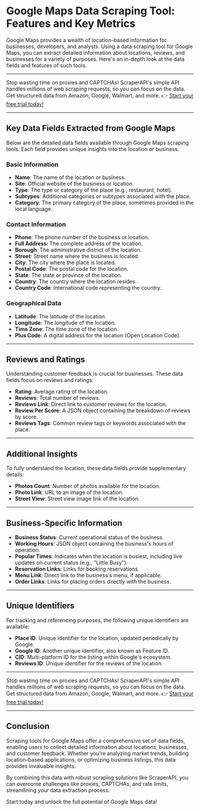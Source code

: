 # Google Maps Data Scraping Tool: Features and Key Metrics

Google Maps provides a wealth of location-based information for businesses, developers, and analysts. Using a data scraping tool for Google Maps, you can extract detailed information about locations, reviews, and businesses for a variety of purposes. Here's an in-depth look at the data fields and features of such tools.

---

Stop wasting time on proxies and CAPTCHAs! ScraperAPI's simple API handles millions of web scraping requests, so you can focus on the data. Get structured data from Amazon, Google, Walmart, and more. 👉 [Start your free trial today!](https://bit.ly/Scraperapi)

---

## Key Data Fields Extracted from Google Maps

Below are the detailed data fields available through Google Maps scraping tools. Each field provides unique insights into the location or business.

### Basic Information
- **Name**: The name of the location or business.
- **Site**: Official website of the business or location.
- **Type**: The type or category of the place (e.g., restaurant, hotel).
- **Subtypes**: Additional categories or subtypes associated with the place.
- **Category**: The primary category of the place, sometimes provided in the local language.

### Contact Information
- **Phone**: The phone number of the business or location.
- **Full Address**: The complete address of the location.
- **Borough**: The administrative district of the location.
- **Street**: Street name where the business is located.
- **City**: The city where the place is located.
- **Postal Code**: The postal code for the location.
- **State**: The state or province of the location.
- **Country**: The country where the location resides.
- **Country Code**: International code representing the country.

### Geographical Data
- **Latitude**: The latitude of the location.
- **Longitude**: The longitude of the location.
- **Time Zone**: The time zone of the location.
- **Plus Code**: A digital address for the location (Open Location Code).

---

## Reviews and Ratings

Understanding customer feedback is crucial for businesses. These data fields focus on reviews and ratings:

- **Rating**: Average rating of the location.
- **Reviews**: Total number of reviews.
- **Reviews Link**: Direct link to customer reviews for the location.
- **Review Per Score**: A JSON object containing the breakdown of reviews by score.
- **Reviews Tags**: Common review tags or keywords associated with the place.

---

## Additional Insights

To fully understand the location, these data fields provide supplementary details:

- **Photos Count**: Number of photos available for the location.
- **Photo Link**: URL to an image of the location.
- **Street View**: Street view image link of the location.

---

## Business-Specific Information

- **Business Status**: Current operational status of the business.
- **Working Hours**: JSON object containing the business's hours of operation.
- **Popular Times**: Indicates when the location is busiest, including live updates on current status (e.g., "Little Busy").
- **Reservation Links**: Links for booking reservations.
- **Menu Link**: Direct link to the business's menu, if applicable.
- **Order Links**: Links for placing orders directly with the business.

---

## Unique Identifiers

For tracking and referencing purposes, the following unique identifiers are available:

- **Place ID**: Unique identifier for the location, updated periodically by Google.
- **Google ID**: Another unique identifier, also known as Feature ID.
- **CID**: Multi-platform ID for the listing within Google's ecosystem.
- **Reviews ID**: Unique identifier for the reviews of the location.

---

Stop wasting time on proxies and CAPTCHAs! ScraperAPI's simple API handles millions of web scraping requests, so you can focus on the data. Get structured data from Amazon, Google, Walmart, and more. 👉 [Start your free trial today!](https://bit.ly/Scraperapi)

---

## Conclusion

Scraping tools for Google Maps offer a comprehensive set of data fields, enabling users to collect detailed information about locations, businesses, and customer feedback. Whether you're analyzing market trends, building location-based applications, or optimizing business listings, this data provides invaluable insights.

By combining this data with robust scraping solutions like ScraperAPI, you can overcome challenges like proxies, CAPTCHAs, and rate limits, streamlining your data extraction process.

Start today and unlock the full potential of Google Maps data!
